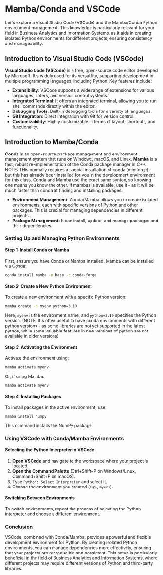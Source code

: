 # Mamba/Conda and VSCode

Let's explore a Visual Studio Code (VSCode) and the Mamba/Conda Python environment management. This knowledge is particularly relevant for your field in Business Analytics and Information Systems, as it aids in creating isolated Python environments for different projects, ensuring consistency and manageability.

## Introduction to Visual Studio Code (VSCode)

**Visual Studio Code (VSCode)** is a free, open-source code editor developed by Microsoft. It's widely used for its versatility, supporting development in multiple programming languages, including Python. Key features include:

- **Extensibility**: VSCode supports a wide range of extensions for various languages, linters, and version control systems.
- **Integrated Terminal**: It offers an integrated terminal, allowing you to run shell commands directly within the editor.
- **Debugging Tools**: Built-in debugging tools for a variety of languages.
- **Git Integration**: Direct integration with Git for version control.
- **Customizability**: Highly customizable in terms of layout, shortcuts, and functionality.

## Introduction to Mamba/Conda

**Conda** is an open-source package management and environment management system that runs on Windows, macOS, and Linux. **Mamba** is a fast, robust re-implementation of the Conda package manager in C++. NOTE: THis normally requires a special installation of conda (miniforge) - but this has already been installed for you in the development environment for this class. Conda and Mamba use the exact same syntax, so knowing one means you know the other. If mambas is available, use it - as it will be much faster than conda at finding and installing packages.

- **Environment Management**: Conda/Mamba allows you to create isolated environments, each with specific versions of Python and other packages. This is crucial for managing dependencies in different projects.
- **Package Management**: It can install, update, and manage packages and their dependencies.

### Setting Up and Managing Python Environments

#### Step 1: Install Conda or Mamba

First, ensure you have Conda or Mamba installed. Mamba can be installed via Conda:

```bash
conda install mamba -n base -c conda-forge
```

#### Step 2: Create a New Python Environment

To create a new environment with a specific Python version:

```bash
mamba create -n myenv python=3.10
```

Here, `myenv` is the environment name, and `python=3.10` specifies the Python version. (NOTE: It's often useful to have conda environments with different python versions - as some libraries are not yet supported in the latest python, while some valuable features in new versions of python are not available in older versions)

#### Step 3: Activating the Environment

Activate the environment using:

```bash
mamba activate myenv
```

Or, if using Mamba:

```bash
mamba activate myenv
```

#### Step 4: Installing Packages

To install packages in the active environment, use:

```bash
mamba install numpy
```

This command installs the NumPy package.

### Using VSCode with Conda/Mamba Environments

#### Selecting the Python Interpreter in VSCode

1. **Open VSCode** and navigate to the workspace where your project is located.
2. **Open the Command Palette** (Ctrl+Shift+P on Windows/Linux, Command+Shift+P on macOS).
3. Type `Python: Select Interpreter` and select it.
4. Choose the environment you created (e.g., `myenv`).

#### Switching Between Environments

To switch environments, repeat the process of selecting the Python interpreter and choose a different environment.

### Conclusion

VSCode, combined with Conda/Mamba, provides a powerful and flexible development environment for Python. By creating isolated Python environments, you can manage dependencies more effectively, ensuring that your projects are reproducible and consistent. This setup is particularly beneficial in the field of Business Analytics and Information Systems, where different projects may require different versions of Python and third-party libraries. 